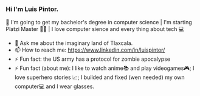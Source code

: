 ### Hi I'm Luis Pintor.
🔭 I'm going to get my bachelor's degree in computer science | I'm starting Platzi Master 🚀💚 | I love computer sience and every thing about tech 💻
- 💬 Ask me about the imaginary land of Tlaxcala.
- 📫 How to reach me: https://www.linkedin.com/in/luispintor/
- ⚡ Fun fact: the US army has a protocol for zombie apocalypse
- ⚡ Fun fact (about me): I like to watch anime📚 and play videogames🎮; I love superhero stories 📈; I builded and fixed (wen needed) my own computer💻 and I wear glasses. 



<!--
**LuisGerardoDC/LuisGerardoDC** is a ✨ _special_ ✨ repository because its `README.md` (this file) appears on your GitHub profile.

- 🔭 I’m currently working on ...
- 🌱 I’m currently learning ...
- 👯 I’m looking to collaborate on ...
- 🤔 I’m looking for help with ...
- 💬 Ask me about ...
- 📫 How to reach me: ...
- 😄 Pronouns: ...
- ⚡ Fun fact: ...
-->

